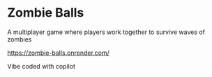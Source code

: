 # Zombie Balls

A multiplayer game where players work together to survive waves of zombies

https://zombie-balls.onrender.com/

Vibe coded with copilot
